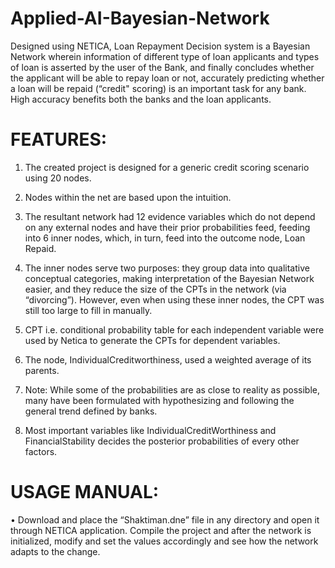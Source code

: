 # Applied-AI-Bayesian-Network

Designed using NETICA, Loan Repayment Decision system is a Bayesian Network wherein information of different type of loan applicants and types of loan is asserted by the user of the Bank, and finally concludes whether the applicant will be able to repay loan or not, accurately predicting whether a loan will be repaid (“credit" scoring) is an important task for any bank. High accuracy benefits both the banks and the loan applicants.


# FEATURES:

1.	The created project is designed for a generic credit scoring scenario using 20 nodes.

2.	Nodes within the net are based upon the intuition.

3.	The resultant network had 12 evidence variables which do not depend on any external nodes and have their prior probabilities feed, feeding into 6 inner nodes, which, in turn, feed into the outcome node, Loan Repaid.

4.	The inner nodes serve two purposes: they group data into qualitative conceptual categories, making interpretation of the Bayesian Network easier, and they reduce the size of the CPTs in the network (via “divorcing”). However, even when using these inner nodes, the CPT was still too large to fill in manually.

5.	CPT i.e. conditional probability table for each independent variable were used by Netica to generate the CPTs for dependent variables.

6.	The node, IndividualCreditworthiness, used a weighted average of its parents.

7.	Note: While some of the probabilities are as close to reality as possible, many have been formulated with hypothesizing and following the general trend defined by banks.

8.	Most important variables like IndividualCreditWorthiness and FinancialStability decides the posterior probabilities of every other factors.
 

# USAGE MANUAL:


•	Download and place the “Shaktiman.dne” file in any directory and open it through NETICA application. Compile the project and after the network is initialized, modify and set the values accordingly and see how the network adapts to the change.

